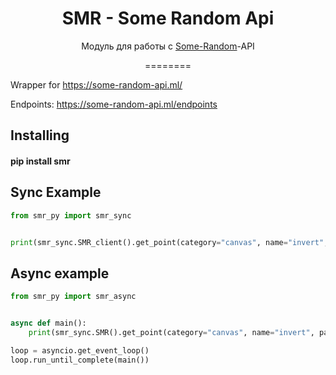 <h1 align="center">SMR - Some Random Api</h1>
<p align="center">Модуль для работы с <a href="https://some-random-api.ml">Some-Random</a>-API</p>
<p align="center">
========

Wrapper for https://some-random-api.ml/

Endpoints: https://some-random-api.ml/endpoints

Installing
--------


#### pip install smr


Sync Example
--------------

```Python
from smr_py import smr_sync


print(smr_sync.SMR_client().get_point(category="canvas", name="invert", path="?avatar='url'"))
```





Async example
--------------

```Python
from smr_py import smr_async


async def main():
	print(smr_sync.SMR().get_point(category="canvas", name="invert", path="?avatar='url'"))

loop = asyncio.get_event_loop()
loop.run_until_complete(main())
```
